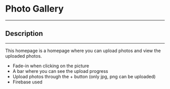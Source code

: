 # Photo Gallery

---

## Description

---

This homepage is a homepage where you can upload photos and view the uploaded photos.

- Fade-in when clicking on the picture
- A bar where you can see the upload progress
- Upload photos through the + button (only jpg, png can be uploaded)
- Firebase used